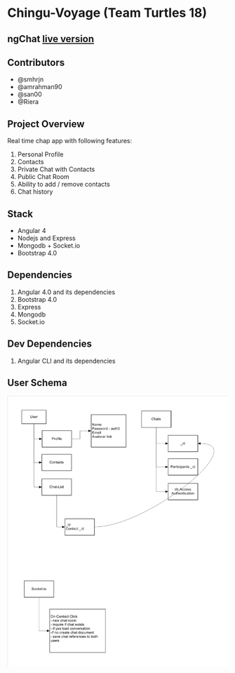 # Chingu-Voyage (Team Turtles 18)

## ngChat [live version](http://www.vochat.surge.sh)

## Contributors

* @smhrjn
* @amrahman90
* @san00
* @Riera

## Project Overview

Real time chap app with following features:

1. Personal Profile
1. Contacts
1. Private Chat with Contacts
1. Public Chat Room
1. Ability to add / remove contacts
1. Chat history

## Stack

* Angular 4
* Nodejs and Express
* Mongodb + Socket.io
* Bootstrap 4.0

## Dependencies

1. Angular 4.0 and its dependencies
1. Bootstrap 4.0
1. Express
1. Mongodb
1. Socket.io

## Dev Dependencies

1. Angular CLI and its dependencies

## User Schema

![user scheme][user]

[user]: ./references/user-profile-schema.png "user-scheme"
